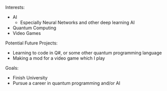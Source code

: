 Interests:
  - AI
    - Especially Neural Networks and other deep learning AI
  - Quantum Computing
  - Video Games

Potential Future Projects:
  - Learning to code in Q#, or some other quantum programming language
  - Making a mod for a video game which I play

Goals:
  - Finish University
  - Pursue a career in quantum programming and/or AI
